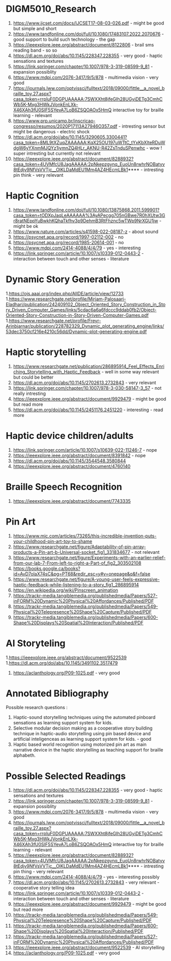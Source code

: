 # DIGM5010_Research
1. https://www.ijcset.com/docs/IJCSET17-08-03-026.pdf - might be good but simple and short
1. https://www.tandfonline.com/doi/full/10.1080/17483107.2022.2070676 - good support to build such technology - the gap
1. https://ieeexplore.ieee.org/abstract/document/8122806 - brail sms reading band - so so
1. https://dl.acm.org/doi/abs/10.1145/228347.228355 - very good - haptic sensations and textures
1. https://link.springer.com/chapter/10.1007/978-3-319-08599-9_81 - expansion possiblity
1. https://www.mdpi.com/2076-3417/9/5/878 - multimedia vision - very good
1. https://journals.lww.com/optvissci/fulltext/2018/09000/fittle__a_novel_braille_toy.27.aspx?casa_token=rrpluF0DGPUAAAAA:7SWXXht8jfeGIh28UGyiDETg3CmhCWb5K-Mxg3HWkJVonkEnLXk-X46XAh3fU0SIF5SYevA7LoB6ZSQOAOx5HmQ interactive toy for braille learning - relevant
1. https://www.prp.unicamp.br/inscricao-congresso/resumos/2020P17113A27946O357.pdf - intresting sensor but might be dangerous - electric shock
1. https://dl.acm.org/doi/abs/10.1145/3290605.3300441?casa_token=8ML9tXZuqZAAAAAA:KqX25OU197uWTtC_tYxKbXIteRDuWdgW6yYXnmMJQYz1iymnZQ4HLr_AKNU-R42ZsTnduSPenwhc - wow ! super intresting but currently not relevant
1. https://ieeexplore.ieee.org/abstract/document/8288932?casa_token=4UVMfcU8JagAAAAA:2pNkepzgynq_EuoUn8rwhrNOBatyv8tEdjv9NfVsVVTjc__OlKLDaMdEU1Mm4AZ4HEcmLBk1**** - intresting pin think - very relevant
# Haptic Cognition 
1. https://www.tandfonline.com/doi/full/10.1080/13875868.2011.599901?casa_token=tODXpJaqLeAAAAAA%3AyAPecgg705nGBwe7R0hXUtw3Gr8ratNEppYuBwkhKQhaTkfhv3p9DehmB3RtFhznc5wTWp9NrXGU1jw - might be ok
3. https://www.nature.com/articles/s41598-022-08187-z - about sound
4. https://psycnet.apa.org/record/1997-02112-002 - no
5. https://psycnet.apa.org/record/1985-20614-001 - no
6. https://www.mdpi.com/2414-4088/4/4/79 - yes - interesting
7. https://link.springer.com/article/10.1007/s10339-012-0443-2 - interaction between touch and other senses - literature
# Dynamic Story Generation
1.https://ojs.aaai.org/index.php/AIIDE/article/view/12733
1.https://www.researchgate.net/profile/Mirjam-Palosaari-Eladhari/publication/242409102_Object_Oriented_Story_Construction_in_Story_Driven_Computer_Games/links/5cdac6a6a6fdccc9ddab0fb2/Object-Oriented-Story-Construction-in-Story-Driven-Computer-Games.pdf
1.https://www.researchgate.net/profile/Freyr-Arinbjarnar/publication/228782329_Dynamic_plot_generating_engine/links/53dec3750cf216e4210c56dd/Dynamic-plot-generating-engine.pdf
# Haptic storytelling 
1. https://www.researchgate.net/publication/286895914_Feel_Effects_Enriching_Storytelling_with_Haptic_Feedback - well in some way relevant but could be better
1. https://dl.acm.org/doi/abs/10.1145/2702613.2732843 - very relevant
1. https://link.springer.com/chapter/10.1007/978-3-030-58147-3_57 - not really intresting
1. https://ieeexplore.ieee.org/abstract/document/9929479 - might be good but read more
1. https://dl.acm.org/doi/abs/10.1145/2451176.2451220 - interesting - read more
# Haptic device children/adults
1. https://link.springer.com/article/10.1007/s10639-022-11246-7 - nope
1. https://ieeexplore.ieee.org/abstract/document/8391842 - nope
1. https://dl.acm.org/doi/abs/10.1145/3544548.3580844
1. https://ieeexplore.ieee.org/abstract/document/4760140
# Braille Speech Recognition
1. https://ieeexplore.ieee.org/abstract/document/7743335
# Pin Art
1. https://www.mic.com/articles/73265/this-incredible-invention-puts-your-childhood-pin-art-toy-to-shame
2. https://www.researchgate.net/figure/Adaptability-of-pin-array-products-a-Pin-art-b-Universal-socket_fig1_331834677 - not relevant
3. https://www.researchgate.net/figure/Experiments-with-an-earlier-relief-from-our-lab-7-From-left-to-right-a-Part-of_fig2_303502108
4. https://books.google.ca/books?id=AvD7olaX74sC&pg=PT68&redir_esc=y#v=onepage&q&f=false
5. https://www.researchgate.net/figure/A-young-user-feels-expressive-haptic-feedback-while-listening-to-a-story_fig1_286895914
6. https://en.wikipedia.org/wiki/Pinscreen_animation
7. https://trackr-media.tangiblemedia.org/publishedmedia/Papers/527-inFORM%20Dynamic%20Physical%20Affordances/Published/PDF
8. https://trackr-media.tangiblemedia.org/publishedmedia/Papers/549-Physical%20Telepresence%20Shape%20Capture/Published/PDF
9. https://trackr-media.tangiblemedia.org/publishedmedia/Papers/600-Shape%20Displays%20Spatial%20Interaction/Published/PDF
# AI Storyteling 
1.https://ieeexplore.ieee.org/abstract/document/9522539
1.https://dl.acm.org/doi/abs/10.1145/3491102.3517479
1. https://aclanthology.org/P09-1025.pdf - very good
# Annotated Bibliography
Possible research questions : 
1. Haptic-sound storytelling techniques using the automated pinboard sensations as learning support system for kids.
2. Selective modular decision making as a cooperative story building technique in haptic-audio storytelling using pin based device and artificial inteligenceas as learning support system for kids. - good
3. Haptic based world recognition using motorized pin art as main narrative device in the haptic storytelling as teaching support for braille alphabeth.
# Possible Selected Readings
1. https://dl.acm.org/doi/abs/10.1145/228347.228355 - very good - haptic sensations and textures
2. https://link.springer.com/chapter/10.1007/978-3-319-08599-9_81 - expansion possiblity
3. https://www.mdpi.com/2076-3417/9/5/878 - multimedia vision - very good
4. https://journals.lww.com/optvissci/fulltext/2018/09000/fittle__a_novel_braille_toy.27.aspx?casa_token=rrpluF0DGPUAAAAA:7SWXXht8jfeGIh28UGyiDETg3CmhCWb5K-Mxg3HWkJVonkEnLXk-X46XAh3fU0SIF5SYevA7LoB6ZSQOAOx5HmQ interactive toy for braille learning - relevant
5. https://ieeexplore.ieee.org/abstract/document/8288932?casa_token=4UVMfcU8JagAAAAA:2pNkepzgynq_EuoUn8rwhrNOBatyv8tEdjv9NfVsVVTjc__OlKLDaMdEU1Mm4AZ4HEcmLBk1**** - intresting pin thing - very relevant
6. https://www.mdpi.com/2414-4088/4/4/79 - yes - interesting possibly
7. https://dl.acm.org/doi/abs/10.1145/2702613.2732843 - very relevant - cooperative story telling idea
8. https://link.springer.com/article/10.1007/s10339-012-0443-2 - interaction between touch and other senses - literature
9. https://ieeexplore.ieee.org/abstract/document/9929479 - might be good but read more
1. https://trackr-media.tangiblemedia.org/publishedmedia/Papers/549-Physical%20Telepresence%20Shape%20Capture/Published/PDF
2. https://trackr-media.tangiblemedia.org/publishedmedia/Papers/600-Shape%20Displays%20Spatial%20Interaction/Published/PDF
3. https://trackr-media.tangiblemedia.org/publishedmedia/Papers/527-inFORM%20Dynamic%20Physical%20Affordances/Published/PDF
4. https://ieeexplore.ieee.org/abstract/document/9522539 - AI storytelling
5. https://aclanthology.org/P09-1025.pdf - very good
